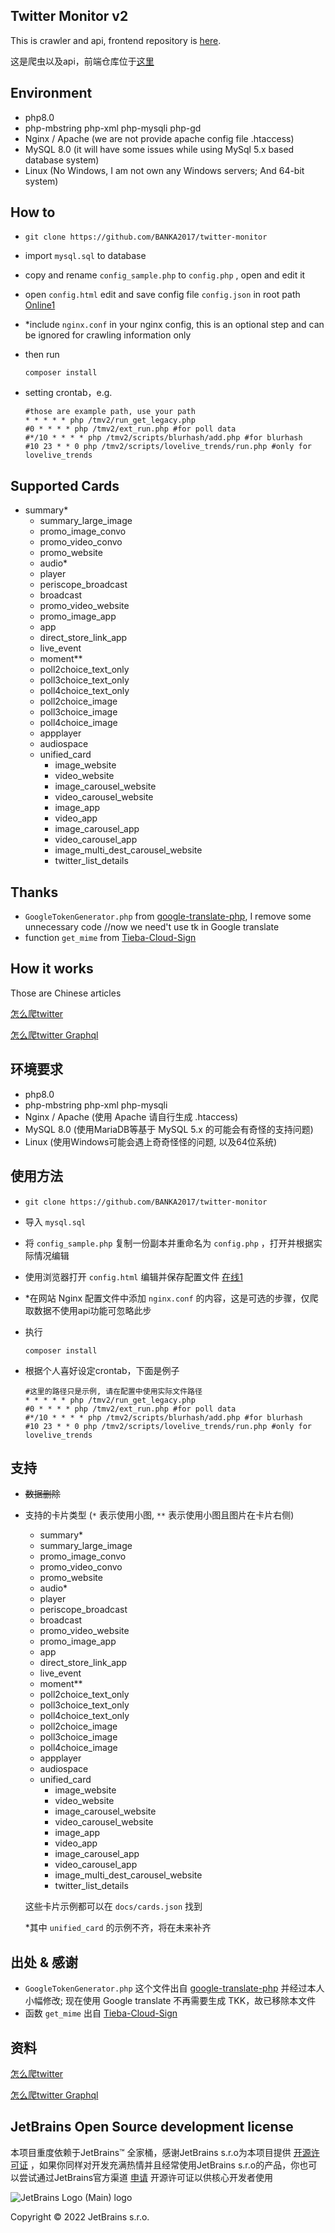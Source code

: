 Twitter Monitor v2
---

This is crawler and api, frontend repository is [here](https://github.com/BANKA2017/twitter-monitor-frontend/).

这是爬虫以及api，前端仓库位于[这里](https://github.com/BANKA2017/twitter-monitor-frontend/)

## Environment

* php8.0
* php-mbstring php-xml php-mysqli php-gd
* Nginx / Apache (we are not provide apache config file .htaccess)
* MySQL 8.0 (it will have some issues while using MySql 5.x based database system)
* Linux (No Windows, I am not own any Windows servers; And 64-bit system)

## How to

* ```git clone https://github.com/BANKA2017/twitter-monitor```
* import ```mysql.sql``` to database
* copy and rename ```config_sample.php``` to ```config.php``` , open and edit it
* open ```config.html``` edit and save config file `config.json` in root path [Online1](https://banka2017.github.io/twitter-monitor/config.html)
* *include ```nginx.conf``` in your nginx config, this is an optional step and can be ignored for crawling information only
* then run

    ```shell
    composer install
    ```

* setting crontab，e.g.

    ```shell
    #those are example path, use your path
    * * * * * php /tmv2/run_get_legacy.php
    #0 * * * * php /tmv2/ext_run.php #for poll data
    #*/10 * * * * php /tmv2/scripts/blurhash/add.php #for blurhash
    #10 23 * * 0 php /tmv2/scripts/lovelive_trends/run.php #only for lovelive_trends
    ```


## Supported Cards

* summary*
    * summary_large_image
    * promo_image_convo
    * promo_video_convo
    * promo_website
    * audio*
    * player
    * periscope_broadcast
    * broadcast
    * promo_video_website
    * promo_image_app
    * app
    * direct_store_link_app
    * live_event
    * moment**
    * poll2choice_text_only
    * poll3choice_text_only
    * poll4choice_text_only
    * poll2choice_image
    * poll3choice_image
    * poll4choice_image
    * appplayer
    * audiospace
    * unified_card
        * image_website
        * video_website
        * image_carousel_website
        * video_carousel_website
        * image_app
        * video_app
        * image_carousel_app
        * video_carousel_app
        * image_multi_dest_carousel_website
        * twitter_list_details

## Thanks

* ```GoogleTokenGenerator.php``` from [google-translate-php](https://github.com/Stichoza/google-translate-php), I remove some unnecessary code //now we need't use tk in Google translate
* function ```get_mime``` from [Tieba-Cloud-Sign](https://github.com/MoeNetwork/Tieba-Cloud-Sign/blob/c4ab393045bcabde97c1a70fbe8e8d56be8f7f1e/lib/sfc.functions.php#L790)

## How it works

Those are Chinese articles

[怎么爬twitter](https://blog.nest.moe/2020/02/27/how-to-crawl-twitter/)

[怎么爬twitter Graphql](https://blog.nest.moe/2021/05/12/how-to-crawl-twitter-with-graphql/)

## 环境要求

* php8.0
* php-mbstring php-xml php-mysqli
* Nginx / Apache (使用 Apache 请自行生成 .htaccess)
* MySQL 8.0 (使用MariaDB等基于 MySQL 5.x 的可能会有奇怪的支持问题)
* Linux (使用Windows可能会遇上奇奇怪怪的问题, 以及64位系统)

## 使用方法

* ```git clone https://github.com/BANKA2017/twitter-monitor```
* 导入 ```mysql.sql```
* 将 ```config_sample.php``` 复制一份副本并重命名为 ```config.php``` ，打开并根据实际情况编辑
* 使用浏览器打开 ```config.html``` 编辑并保存配置文件 [在线1](https://banka2017.github.io/twitter-monitor/config.html)
* *在网站 Nginx 配置文件中添加 ```nginx.conf``` 的内容，这是可选的步骤，仅爬取数据不使用api功能可忽略此步
* 执行

    ```shell
    composer install
    ```
    
* 根据个人喜好设定crontab，下面是例子

    ```shell
    #这里的路径只是示例, 请在配置中使用实际文件路径
    * * * * * php /tmv2/run_get_legacy.php
    #0 * * * * php /tmv2/ext_run.php #for poll data
    #*/10 * * * * php /tmv2/scripts/blurhash/add.php #for blurhash
    #10 23 * * 0 php /tmv2/scripts/lovelive_trends/run.php #only for lovelive_trends
    ```

## 支持

* ~~数据删除~~

* 支持的卡片类型 (```*``` 表示使用小图, ```**``` 表示使用小图且图片在卡片右侧)

    * summary*
    * summary_large_image
    * promo_image_convo
    * promo_video_convo
    * promo_website
    * audio*
    * player
    * periscope_broadcast
    * broadcast
    * promo_video_website
    * promo_image_app
    * app
    * direct_store_link_app
    * live_event
    * moment**
    * poll2choice_text_only
    * poll3choice_text_only
    * poll4choice_text_only
    * poll2choice_image
    * poll3choice_image
    * poll4choice_image
    * appplayer
    * audiospace
    * unified_card
        * image_website
        * video_website
        * image_carousel_website
        * video_carousel_website
        * image_app
        * video_app
        * image_carousel_app
        * video_carousel_app
        * image_multi_dest_carousel_website
        * twitter_list_details

    这些卡片示例都可以在 ```docs/cards.json``` 找到

    *其中 `unified_card` 的示例不齐，将在未来补齐

## 出处 & 感谢

* ```GoogleTokenGenerator.php``` 这个文件出自 [google-translate-php](https://github.com/Stichoza/google-translate-php) 并经过本人小幅修改; 现在使用 Google translate 不再需要生成 TKK，故已移除本文件
* 函数 ```get_mime``` 出自 [Tieba-Cloud-Sign](https://github.com/MoeNetwork/Tieba-Cloud-Sign/blob/c4ab393045bcabde97c1a70fbe8e8d56be8f7f1e/lib/sfc.functions.php#L790)

## 资料

[怎么爬twitter](https://blog.nest.moe/2020/02/27/how-to-crawl-twitter/)

[怎么爬twitter Graphql](https://blog.nest.moe/2021/05/12/how-to-crawl-twitter-with-graphql/)

## JetBrains Open Source development license

本项目重度依赖于JetBrains™ 全家桶，感谢JetBrains s.r.o为本项目提供 [开源许可证](https://jb.gg/OpenSourceSupport) ，如果你同样对开发充满热情并且经常使用JetBrains s.r.o的产品，你也可以尝试通过JetBrains官方渠道 [申请](https://www.jetbrains.com/shop/eform/opensource) 开源许可证以供核心开发者使用

![JetBrains Logo (Main) logo](https://resources.jetbrains.com/storage/products/company/brand/logos/jb_beam.svg)

Copyright © 2022 JetBrains s.r.o.
